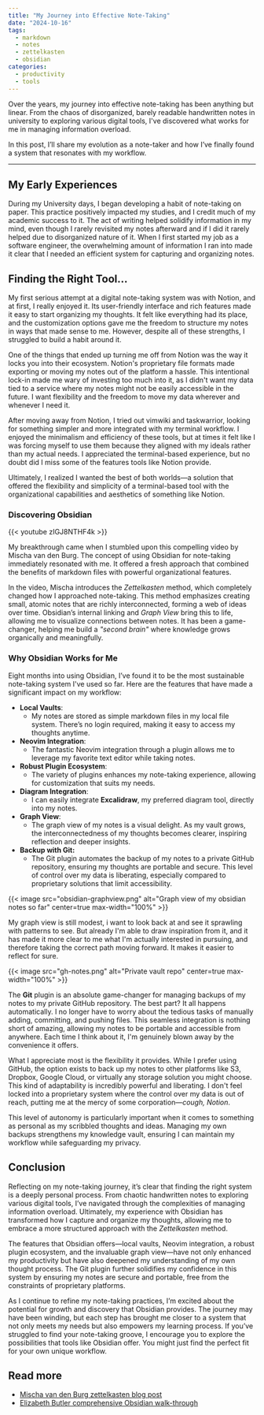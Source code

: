 ```yaml
---
title: "My Journey into Effective Note-Taking"
date: "2024-10-16"
tags:
  - markdown
  - notes
  - zettelkasten
  - obsidian
categories:
  - productivity
  - tools
---
```


Over the years, my journey into effective note-taking has been anything but linear.
From the chaos of disorganized, barely readable handwritten notes in university to exploring various digital tools, I've discovered what works for me in managing information overload.

<!--more-->

In this post, I’ll share my evolution as a note-taker and how I’ve finally found a system that resonates with my workflow.

---

## My Early Experiences

During my University days, I began developing a habit of note-taking on paper. This practice positively impacted my studies, and I credit much of my academic success to it. The act of writing helped solidify information in my mind, even though I rarely revisited my notes afterward and if I did it rarely helped due to disorganized nature of it. When I first started my job as a software engineer, the overwhelming amount of information I ran into made it clear that I needed an efficient system for capturing and organizing notes.

## Finding the Right Tool...

My first serious attempt at a digital note-taking system was with Notion, and at first, I really enjoyed it. Its user-friendly interface and rich features made it easy to start organizing my thoughts. It felt like everything had its place, and the customization options gave me the freedom to structure my notes in ways that made sense to me. However, despite all of these strengths, I struggled to build a habit around it.

One of the things that ended up turning me off from Notion was the way it locks you into their ecosystem. Notion's proprietary file formats made exporting or moving my notes out of the platform a hassle. This intentional lock-in made me wary of investing too much into it, as I didn't want my data tied to a service where my notes might not be easily accessible in the future. I want flexibility and the freedom to move my data wherever and whenever I need it.

After moving away from Notion, I tried out vimwiki and taskwarrior, looking for something simpler and more integrated with my terminal workflow. I enjoyed the minimalism and efficiency of these tools, but at times it felt like I was forcing myself to use them because they aligned with my ideals rather than my actual needs. I appreciated the terminal-based experience, but no doubt did I miss some of the features tools like Notion provide.

Ultimately, I realized I wanted the best of both worlds—a solution that offered the flexibility and simplicity of a terminal-based tool with the organizational capabilities and aesthetics of something like Notion.

### Discovering Obsidian

{{< youtube zIGJ8NTHF4k >}}

My breakthrough came when I stumbled upon this compelling video by Mischa van den Burg. The concept of using Obsidian for note-taking immediately resonated with me. It offered a fresh approach that combined the benefits of markdown files with powerful organizational features.

In the video, Mischa introduces the _Zettelkasten_ method, which completely changed how I approached note-taking. This method emphasizes creating small, atomic notes that are richly interconnected, forming a web of ideas over time. Obsidian’s internal linking and _Graph View_ bring this to life, allowing me to visualize connections between notes. It has been a game-changer, helping me build a _"second brain"_ where knowledge grows organically and meaningfully.

### Why Obsidian Works for Me

Eight months into using Obsidian, I’ve found it to be the most sustainable note-taking system I've used so far. Here are the features that have made a significant impact on my workflow:

- **Local Vaults**:
  - My notes are stored as simple markdown files in my local file system. There’s no login required, making it easy to access my thoughts anytime.
- **Neovim Integration**:
  - The fantastic Neovim integration through a plugin allows me to leverage my favorite text editor while taking notes.
- **Robust Plugin Ecosystem**:
  - The variety of plugins enhances my note-taking experience, allowing for customization that suits my needs.
- **Diagram Integration**:
  - I can easily integrate **Excalidraw**, my preferred diagram tool, directly into my notes.
- **Graph View**:
  - The graph view of my notes is a visual delight. As my vault grows, the interconnectedness of my thoughts becomes clearer, inspiring reflection and deeper insights.
- **Backup with Git:**
  - The Git plugin automates the backup of my notes to a private GitHub repository, ensuring my thoughts are portable and secure. This level of control over my data is liberating, especially compared to proprietary solutions that limit accessibility.

{{< image src="obsidian-graphview.png" alt="Graph view of my obsidian notes so far" center=true max-width="100%" >}}

My graph view is still modest, i want to look back at and see it sprawling with patterns to see. But already I'm able to draw inspiration from it, and it has made it more clear to me what I'm actually interested in pursuing, and therefore taking the correct path moving forward. It makes it easier to reflect for sure.

{{< image src="gh-notes.png" alt="Private vault repo" center=true max-width="100%" >}}

The **Git** plugin is an absolute game-changer for managing backups of my notes to my private GitHub repository. The best part? It all happens automatically. I no longer have to worry about the tedious tasks of manually adding, committing, and pushing files. This seamless integration is nothing short of amazing, allowing my notes to be portable and accessible from anywhere. Each time I think about it, I'm genuinely blown away by the convenience it offers.

What I appreciate most is the flexibility it provides. While I prefer using GitHub, the option exists to back up my notes to other platforms like S3, Dropbox, Google Cloud, or virtually any storage solution you might choose. This kind of adaptability is incredibly powerful and liberating. I don't feel locked into a proprietary system where the control over my data is out of reach, putting me at the mercy of some corporation—_cough, Notion_.

This level of autonomy is particularly important when it comes to something as personal as my scribbled thoughts and ideas. Managing my own backups strengthens my knowledge vault, ensuring I can maintain my workflow while safeguarding my privacy.

## Conclusion

Reflecting on my note-taking journey, it’s clear that finding the right system is a deeply personal process. From chaotic handwritten notes to exploring various digital tools, I’ve navigated through the complexities of managing information overload. Ultimately, my experience with Obsidian has transformed how I capture and organize my thoughts, allowing me to embrace a more structured approach with the _Zettelkasten_ method.

The features that Obsidian offers—local vaults, Neovim integration, a robust plugin ecosystem, and the invaluable graph view—have not only enhanced my productivity but have also deepened my understanding of my own thought process. The Git plugin further solidifies my confidence in this system by ensuring my notes are secure and portable, free from the constraints of proprietary platforms.

As I continue to refine my note-taking practices, I’m excited about the potential for growth and discovery that Obsidian provides. The journey may have been winding, but each step has brought me closer to a system that not only meets my needs but also empowers my learning process. If you’ve struggled to find your note-taking groove, I encourage you to explore the possibilities that tools like Obsidian offer. You might just find the perfect fit for your own unique workflow.

## Read more

- [Mischa van den Burg zettelkasten blog post](https://mischavandenburg.com/zet/neovim-zettelkasten/)
- [Elizabeth Butler comprehensive Obsidian walk-through](https://elizabethbutlermd.com/obsidian-notes/#Who_is_Obsidian_best_for)

